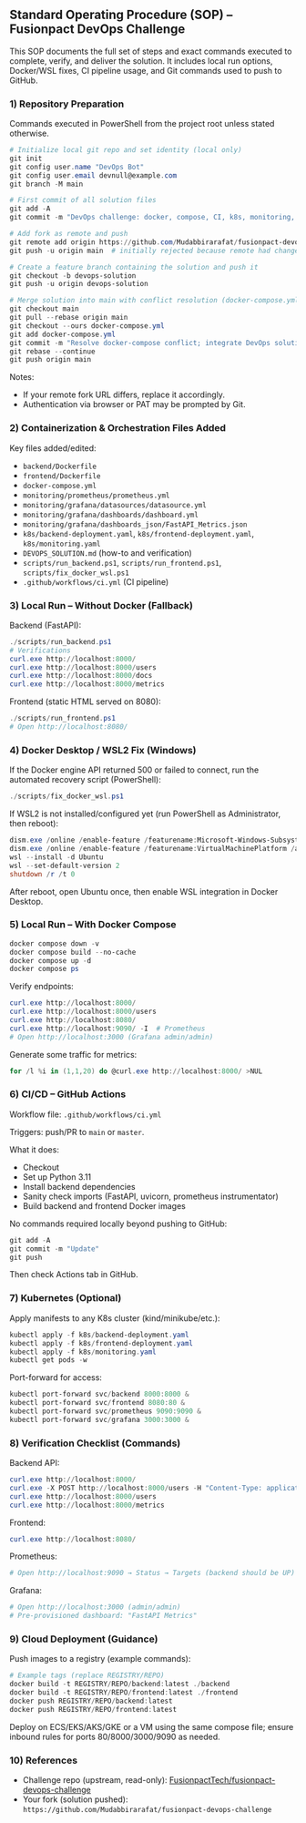 ## Standard Operating Procedure (SOP) – Fusionpact DevOps Challenge

This SOP documents the full set of steps and exact commands executed to complete, verify, and deliver the solution. It includes local run options, Docker/WSL fixes, CI pipeline usage, and Git commands used to push to GitHub.

### 1) Repository Preparation

Commands executed in PowerShell from the project root unless stated otherwise.

```powershell
# Initialize local git repo and set identity (local only)
git init
git config user.name "DevOps Bot"
git config user.email devnull@example.com
git branch -M main

# First commit of all solution files
git add -A
git commit -m "DevOps challenge: docker, compose, CI, k8s, monitoring, docs"

# Add fork as remote and push
git remote add origin https://github.com/Mudabbirarafat/fusionpact-devops-challenge
git push -u origin main  # initially rejected because remote had changes

# Create a feature branch containing the solution and push it
git checkout -b devops-solution
git push -u origin devops-solution

# Merge solution into main with conflict resolution (docker-compose.yml)
git checkout main
git pull --rebase origin main
git checkout --ours docker-compose.yml
git add docker-compose.yml
git commit -m "Resolve docker-compose conflict; integrate DevOps solution"
git rebase --continue
git push origin main
```

Notes:
- If your remote fork URL differs, replace it accordingly.
- Authentication via browser or PAT may be prompted by Git.

### 2) Containerization & Orchestration Files Added

Key files added/edited:
- `backend/Dockerfile`
- `frontend/Dockerfile`
- `docker-compose.yml`
- `monitoring/prometheus/prometheus.yml`
- `monitoring/grafana/datasources/datasource.yml`
- `monitoring/grafana/dashboards/dashboard.yml`
- `monitoring/grafana/dashboards_json/FastAPI_Metrics.json`
- `k8s/backend-deployment.yaml`, `k8s/frontend-deployment.yaml`, `k8s/monitoring.yaml`
- `DEVOPS_SOLUTION.md` (how-to and verification)
- `scripts/run_backend.ps1`, `scripts/run_frontend.ps1`, `scripts/fix_docker_wsl.ps1`
- `.github/workflows/ci.yml` (CI pipeline)

### 3) Local Run – Without Docker (Fallback)

Backend (FastAPI):
```powershell
./scripts/run_backend.ps1
# Verifications
curl.exe http://localhost:8000/
curl.exe http://localhost:8000/users
curl.exe http://localhost:8000/docs
curl.exe http://localhost:8000/metrics
```

Frontend (static HTML served on 8080):
```powershell
./scripts/run_frontend.ps1
# Open http://localhost:8080/
```

### 4) Docker Desktop / WSL2 Fix (Windows)

If the Docker engine API returned 500 or failed to connect, run the automated recovery script (PowerShell):
```powershell
./scripts/fix_docker_wsl.ps1
```

If WSL2 is not installed/configured yet (run PowerShell as Administrator, then reboot):
```powershell
dism.exe /online /enable-feature /featurename:Microsoft-Windows-Subsystem-Linux /all /norestart
dism.exe /online /enable-feature /featurename:VirtualMachinePlatform /all /norestart
wsl --install -d Ubuntu
wsl --set-default-version 2
shutdown /r /t 0
```

After reboot, open Ubuntu once, then enable WSL integration in Docker Desktop.

### 5) Local Run – With Docker Compose

```powershell
docker compose down -v
docker compose build --no-cache
docker compose up -d
docker compose ps
```

Verify endpoints:
```powershell
curl.exe http://localhost:8000/
curl.exe http://localhost:8000/users
curl.exe http://localhost:8080/
curl.exe http://localhost:9090/ -I  # Prometheus
# Open http://localhost:3000 (Grafana admin/admin)
```

Generate some traffic for metrics:
```powershell
for /l %i in (1,1,20) do @curl.exe http://localhost:8000/ >NUL
```

### 6) CI/CD – GitHub Actions

Workflow file: `.github/workflows/ci.yml`

Triggers: push/PR to `main` or `master`.

What it does:
- Checkout
- Set up Python 3.11
- Install backend dependencies
- Sanity check imports (FastAPI, uvicorn, prometheus instrumentator)
- Build backend and frontend Docker images

No commands required locally beyond pushing to GitHub:
```powershell
git add -A
git commit -m "Update"
git push
```
Then check Actions tab in GitHub.

### 7) Kubernetes (Optional)

Apply manifests to any K8s cluster (kind/minikube/etc.):
```powershell
kubectl apply -f k8s/backend-deployment.yaml
kubectl apply -f k8s/frontend-deployment.yaml
kubectl apply -f k8s/monitoring.yaml
kubectl get pods -w
```

Port-forward for access:
```powershell
kubectl port-forward svc/backend 8000:8000 &
kubectl port-forward svc/frontend 8080:80 &
kubectl port-forward svc/prometheus 9090:9090 &
kubectl port-forward svc/grafana 3000:3000 &
```

### 8) Verification Checklist (Commands)

Backend API:
```powershell
curl.exe http://localhost:8000/
curl.exe -X POST http://localhost:8000/users -H "Content-Type: application/json" -d '{"first_name":"John","last_name":"Doe","age":25}'
curl.exe http://localhost:8000/users
curl.exe http://localhost:8000/metrics
```

Frontend:
```powershell
curl.exe http://localhost:8080/
```

Prometheus:
```powershell
# Open http://localhost:9090 → Status → Targets (backend should be UP)
```

Grafana:
```powershell
# Open http://localhost:3000 (admin/admin)
# Pre-provisioned dashboard: "FastAPI Metrics"
```

### 9) Cloud Deployment (Guidance)

Push images to a registry (example commands):
```powershell
# Example tags (replace REGISTRY/REPO)
docker build -t REGISTRY/REPO/backend:latest ./backend
docker build -t REGISTRY/REPO/frontend:latest ./frontend
docker push REGISTRY/REPO/backend:latest
docker push REGISTRY/REPO/frontend:latest
```
Deploy on ECS/EKS/AKS/GKE or a VM using the same compose file; ensure inbound rules for ports 80/8000/3000/9090 as needed.

### 10) References

- Challenge repo (upstream, read-only): [FusionpactTech/fusionpact-devops-challenge](https://github.com/FusionpactTech/fusionpact-devops-challenge)
- Your fork (solution pushed): `https://github.com/Mudabbirarafat/fusionpact-devops-challenge`


